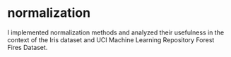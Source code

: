 # normalization
I implemented normalization methods and analyzed their usefulness in the context of the Iris dataset and UCI Machine Learning Repository Forest Fires Dataset.
